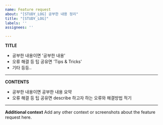 ```yaml
---
name: Feature request
about: "[STUDY_LOG] 공부한 내용 정리"
title: "[STUDY_LOG]"
labels: ''
assignees: ''

---
```


**TITLE**
- 공부한 내용이면 '공부한 내용'
- 오류 해결 등 팁 공유면 'Tips & Tricks'
- 기타 등등..

---

**CONTENTS**
- 공부한 내용이면 공부한 내용 요약
- 오류 해결 등 팁 공유면 describe 하고자 하는 오류와 해결방법 적기

---

**Additional context**
Add any other context or screenshots about the feature request here.
